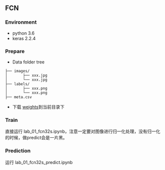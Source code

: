 ## FCN

### Environment
- python 3.6
- keras 2.2.4

### Prepare

- Data folder tree

```
├── images/
│       ├── xxx.jpg
│       └── xxx.jpg
├── labels/
│       ├── xxx.png
│       └── xxx.png
├── meta.csv

```
- 下载 [weights](https://github.com/fchollet/deep-learning-models/releases/download/v0.1/vgg16_weights_tf_dim_ordering_tf_kernels_notop.h5)到当前目录下

### Train
直接运行 lab_01_fcn32s.ipynb，注意一定要对图像进行归一化处理，没有归一化的时候，做predict会是一片黑。

### Prediction
运行 lab_01_fcn32s_predict.ipynb
